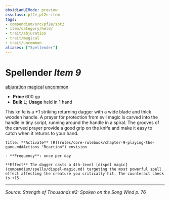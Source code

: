 ```yaml
---
obsidianUIMode: preview
cssclass: pf2e,pf2e-item
tags:
- compendium/src/pf2e/sot2
- item/category/held/
- trait/abjuration
- trait/magical
- trait/uncommon
aliases: ["Spellender"]
---
```

# Spellender *Item 9*  
[abjuration](abjuration.md "Abjuration School Trait")  [magical](magical.md "Magical Item Trait")  [uncommon](uncommon.md "Uncommon Rarity Trait")  

- **Price** 600 gp
- **Bulk** L; **Usage** held in 1 hand

This knife is a +1 striking returning dagger with a wide blade and thick wooden handle. A prayer for protection from evil magic is carved into the handle in tiny script, running around the handle in a spiral. The grooves of the carved prayer provide a good grip on the knife and make it easy to catch when it returns to your hand.

```ad-embed-ability
title: **Activate** [R](rules/core-rulebook/chapter-9-playing-the-game.md#Actions "Reaction") envision

- **Frequency**: once per day

**Effect** The dagger casts a 4th-level [dispel magic](compendium/spells/dispel-magic.md) targeting the most powerful spell effect affecting the creature you critically hit. The counteract check is +15.
```


---
*Source: Strength of Thousands #2: Spoken on the Song Wind p. 76*